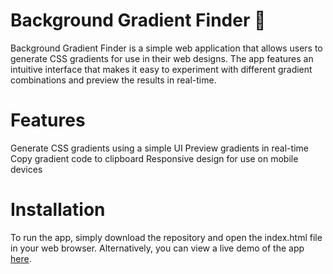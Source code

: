 # Background Gradient Finder 🌈
  Background Gradient Finder is a simple web application that allows users to generate CSS gradients for use in their web designs. The app features an intuitive         interface that makes it easy to experiment with different gradient combinations and preview the results in real-time.

# Features
  Generate CSS gradients using a simple UI
  Preview gradients in real-time
  Copy gradient code to clipboard
  Responsive design for use on mobile devices

# Installation
  To run the app, simply download the repository and open the index.html file in your web browser. Alternatively, you can view a live demo of the app [here](https://santhoshsivanva.github.io/Background-Gradient-Finder/).

